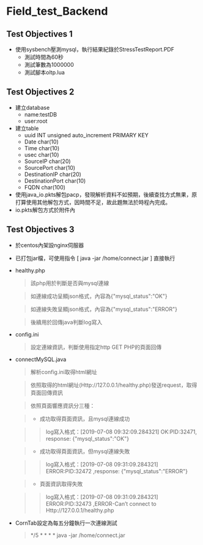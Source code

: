 # Field_test_Backend
## Test Objectives 1
* 使用sysbench壓測mysql，執行結果紀錄於StressTestReport.PDF
  * 測試時間為60秒
  * 測試筆數為1000000
  * 測試腳本oltp.lua

## Test Objectives 2
* 建立database
  * name:testDB
  * user:root
* 建立table
  * uuid INT unsigned auto_increment PRIMARY KEY
  * Date char(10)
  * Time char(10)
  * usec char(10)
  * SourceIP char(20)
  * SourcePort char(10)
  * DestinationIP char(20)
  * DestinationPort char(10)
  * FQDN char(100)
* 使用java_io.pkts解包pacp，發現解析資料不如預期，後續查找方式無果，原打算使用其他解包方式，因時間不足，故此題無法於時程內完成。
* io.pkts解包方式於附件內

## Test Objectives 3
* 於centos內架設nginx伺服器
* 已打包jar檔，可使用指令 [ java -jar /home/connect.jar ] 直接執行
* healthy.php
  > 該php用於判斷是否與mysql連線
  
  > 如連線成功呈顯json格式，內容為{"mysql_status":"OK"}
  
  > 如連線失敗呈顯json格式，內容為{"mysql_status":"ERROR"}
  
  > 後續用於回傳java判斷log寫入
  
* config.ini
  > 設定連線資訊，判斷使用指定http GET PHP的頁面回傳

* connectMySQL.java
  > 解析config.ini取得html網址
  
  > 依照取得的html網址(Http://127.0.0.1/healthy.php)發送request，取得頁面回傳資訊
  
  > 依照頁面響應資訊分三種：
  
  > * 成功取得頁面資訊，且mysql連線成功
  
  >  > log寫入格式：[2019-07-08 09:32:09.284321] OK:PID:32471, response: {"mysql_status":"OK"}
  
  > * 成功取得頁面資訊，但mysql連線失敗
  
  >  > log寫入格式：[2019-07-08 09:31:09.284321] ERROR:PID:32472 ,response: {"mysql_status":"ERROR"}
  
  > * 頁面資訊取得失敗
  
  >  > log寫入格式：[2019-07-08 09:31:09.284321] ERROR:PID:32473 ,ERROR-Can’t connect to Http://127.0.0.1/healthy.php
  
* CornTab設定為每五分鐘執行一次連線測試

  > */5 * * * * java -jar /home/connect.jar
  
